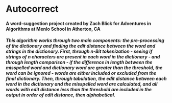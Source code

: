 # Autocorrect
#### A word-suggestion project created by Zach Blick for Adventures in Algorithms at Menlo School in Atherton, CA
##### This algorithm works through two main components: the pre-processing of the dictionary and finding the edit distance between the word and strings in the dictionary. First, through n-Bit tokenization - seeing if strings of n characters are present in each word in the dictionary - and through length comparison - if the difference in length between the misspelled word and dictionary word are greater than the threshold, the word can be ignored - words are either included or excluded from the final dictionary. Then, through tabulation, the edit distance between each word in the dictionary and the misspelled word are calculated, and all words with edit distance less than the threshold are included in the output in order of edit distance, then alphabetical.
